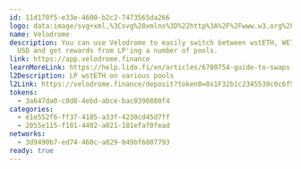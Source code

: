 ```yaml
---
id: 11d170f5-e33e-4600-b2c2-7473565da266
logo: data:image/svg+xml,%3Csvg%20xmlns%3D%22http%3A%2F%2Fwww.w3.org%2F2000%2Fsvg%22%20width%3D%2248%22%20height%3D%2248%22%20fill%3D%22none%22%3E%3Cpath%20fill%3D%22%23F2F5FF%22%20d%3D%22M24%2047.999c13.255%200%2024-10.745%2024-24s-10.745-24-24-24-24%2010.745-24%2024%2010.745%2024%2024%2024Z%22%2F%3E%3Cg%20fill-rule%3D%22evenodd%22%20clip-path%3D%22url(%23a)%22%20clip-rule%3D%22evenodd%22%3E%3Cpath%20fill%3D%22%23F1ECE2%22%20d%3D%22m35.938%2031.664-.056.041-.056.041a2.353%202.353%200%200%201-.122.082l-.092.056a7%207%200%200%201-1.13.524c-.321.118-.647.221-.976.313-.47.132-.947.241-1.428.337a27.19%2027.19%200%200%201-1.407.24%2035.233%2035.233%200%200%201-1.882.222%2037.123%2037.123%200%200%201-1.401.102c-.35.02-.699.035-1.048.046l-.191.006-.175.005c.143-.177.286-.353.417-.539l.056-.071c.296-.397.578-.803.849-1.216l.082-.005a49.213%2049.213%200%200%200%20.905-.06c.91-.07%201.816-.171%202.717-.312.263-.041.524-.086.784-.134a19.481%2019.481%200%200%200%202.197-.535l.195-.063c.098.017.188.058.28.092.08.03.16.06.241.093a6.521%206.521%200%200%201%20.922.448c.11.067.217.137.318.217.03.024.038.033.027.047a.138.138%200%200%201-.028.025l.002-.002Z%22%2F%3E%3Cpath%20fill%3D%22%23FDBF41%22%20d%3D%22M34.179%2030.743a12.356%2012.356%200%200%201-.586.18c-.596.17-1.198.306-1.807.418-.26.049-.522.093-.783.134a34.86%2034.86%200%200%201-3.107.34l-.515.033-.082.004a27.596%2027.596%200%200%200%201.267-2.154c.438.038.876.082%201.314.136.032.003.064.01.097.015.196.014.39.044.584.072.248.037.497.077.745.118.335.057.67.12%201.001.191l.538.118a.237.237%200%200%200%20.09.025c.384.098.766.201%201.142.325.034.011.074.015.101.044v.001Z%22%2F%3E%3Cpath%20fill%3D%22%23404A5A%22%20d%3D%22M16.274%2036.901c.008.007.019.01.028.015l.021.01a.08.08%200%200%201%20.031.025c.003.003.005.009.008.014a.191.191%200%200%201-.107-.046l.019-.017Z%22%2F%3E%3Cpath%20fill%3D%22%23F1ECE2%22%20d%3D%22m19.054%2035.596-.1.016c-.13.017-.26.027-.392.03-.043.002-.087.002-.13.002-.045%200-.088-.002-.133-.004-.018%200-.037-.003-.056-.005l-.056-.006a.1.1%200%200%201-.06-.028%202.987%202.987%200%200%201-.15-.145c.358.052.717.098%201.077.14Z%22%2F%3E%3Cpath%20fill%3D%22%23F1ECE2%22%20d%3D%22M24.7%2029.536c-.258%200-.516.003-.774.007-.43.667-.894%201.31-1.4%201.921a17.08%2017.08%200%200%201-.325.38%2014.65%2014.65%200%200%201-.87.913c-.266.255-.541.498-.828.727a9.33%209.33%200%200%201-.695.51%206.795%206.795%200%200%201-1.405.728%204.303%204.303%200%200%201-.779.212c-.015.003-.028.01-.043.014l.003.013a3.491%203.491%200%200%200%20.39.493c.36.053.718.1%201.078.142.096-.015.192-.034.286-.056a4.966%204.966%200%200%200%20.95-.332c.102-.047.202-.097.302-.15l.129-.069c.298-.164.584-.347.858-.545.275-.199.538-.412.794-.636l.11-.097.08-.073a14.285%2014.285%200%200%200%201.237-1.282c.112-.129.221-.26.329-.393l.039-.049a20.4%2020.4%200%200%200%201.396-1.97c.082-.13.163-.263.243-.395a47.28%2047.28%200%200%200-1.105-.013Z%22%2F%3E%3Cpath%20fill%3D%22%23FDBF41%22%20d%3D%22m22.51%2029.588-.552.03a18.511%2018.511%200%200%201-1.691%202.07%2012.078%2012.078%200%200%201-1.55%201.381l-.226.16a7.588%207.588%200%200%201-1.38.766c.003.01%200%20.02.005.03a4.407%204.407%200%200%200%20.195.46c.073.149.155.294.243.437l.002.001c.006.009.016.017.024.024.015-.004.029-.01.043-.013a4.35%204.35%200%200%200%20.779-.212%206.74%206.74%200%200%200%201.405-.729c.24-.159.472-.33.695-.509.287-.23.562-.473.828-.727.304-.291.593-.596.87-.913.11-.125.218-.251.325-.38.506-.61.97-1.254%201.4-1.92a44.47%2044.47%200%200%200-1.415.045Z%22%2F%3E%3Cpath%20fill%3D%22%23F1ECE2%22%20d%3D%22m18.333%2031.428.056.01c-.362.349-.741.677-1.146.976-.148.11-.295.219-.454.312-.03-.128-.043-.258-.058-.388-.05-.414-.069-.83-.07-1.246l.303.07a20.978%2020.978%200%200%200%201.37.267v-.001Z%22%2F%3E%3Cpath%20fill%3D%22%23F10%22%20d%3D%22m19.99%2029.788-.13.013a16.02%2016.02%200%200%201-1.376%201.545l-.094.092.043.007-.043-.007c-.362.35-.742.677-1.146.977a4.88%204.88%200%200%201-.455.312l.005.053c0%20.005%200%20.009.002.014l.01.06.01.049.023.12c.046.23.1.456.169.679.031.1.056.202.107.295.203-.085.404-.179.6-.285a8.297%208.297%200%200%200%201.004-.641%2011.98%2011.98%200%200%200%201.55-1.381%2017.566%2017.566%200%200%200%201.062-1.226c.218-.276.427-.557.63-.843-.658.04-1.314.096-1.97.169l-.002-.002Zm-2.138%201.556Z%22%2F%3E%3Cpath%20fill%3D%22%23FDBF41%22%20d%3D%22M19.578%2029.84c.093-.02.187-.03.282-.04a16.02%2016.02%200%200%201-1.376%201.546l-.094.092-.056-.01a20.693%2020.693%200%200%201-1.37-.266l-.303-.07a17.359%2017.359%200%200%201%20.018-.752%2026.02%2026.02%200%200%201%201.034-.22%2028.208%2028.208%200%200%201%201.782-.276c.01%200%20.019-.002.029-.003.01-.002.022-.003.033-.002.007%200%20.014.002.021.004v-.002Z%22%2F%3E%3Cpath%20fill%3D%22%23007FFF%22%20d%3D%22m30.124%2022.264%201.036.127a.042.042%200%200%201-.008.01c-.214-.026-.43-.05-.643-.079l-.188-.02a2.204%202.204%200%200%201-.186-.026.07.07%200%200%200-.011-.01v-.002Z%22%2F%3E%3Cpath%20fill%3D%22%23F1ECE2%22%20d%3D%22M38.35%2030.27v-1.424a1.191%201.191%200%200%200-.145-.378%201.892%201.892%200%200%200-.437-.491%204.725%204.725%200%200%200-.578-.392c-.28-.157-.57-.29-.863-.42-.052-.024-.106-.035-.158-.056-.66-.258-1.34-.452-2.028-.62-.44-.107-.884-.199-1.33-.282-.5-.094-1.003-.174-1.507-.244a42.653%2042.653%200%200%200-2.826-.293%2047.276%2047.276%200%200%200-1.441-.084%2045.895%2045.895%200%200%200-1.042-.035l-.076-.002a51.972%2051.972%200%200%200-1.647-.01h-.027a53.12%2053.12%200%200%200-1.694.041c-.034.001-.068.004-.102.004-.668.029-1.335.07-2.001.127a40.33%2040.33%200%200%200-2.924.347l-.07.011c-.037.132-.07.265-.118.394a50.49%2050.49%200%200%201-.1.395c-.089.35-.17.7-.24%201.054l.149-.025.194-.033.289-.047a38.565%2038.565%200%200%201%202.795-.33%2047.93%2047.93%200%200%201%202.064-.128l.258-.01c.127-.006.256-.01.383-.014l.248-.006c.3-.008.601-.012.902-.015l.34-.001a66.247%2066.247%200%200%201%20.793.004l.226.003c.205.003.41.008.615.014.206.006.41.014.616.022.034%200%20.067.003.101.004l.66.032.507.03a44.215%2044.215%200%200%201%201.46.12l.025.003.502.05c.268.027.535.06.803.095a50.078%2050.078%200%200%201%201.133.164%2029.066%2029.066%200%200%201%202.152.431c.292.072.583.15.87.233.383.113.762.24%201.134.388a9.075%209.075%200%200%201%20.694.31c.034.016.067.032.101.05l.079.039a1.661%201.661%200%200%201%20.229.13c.154.106.313.207.456.328.033.029.065.057.096.088a1.645%201.645%200%200%201%20.324.375%201.166%201.166%200%200%201%20.123.274l.022.069c.007.022%200%20.001%200%20.002v-.003c.02-.096.008-.193.009-.29l.002.003Z%22%2F%3E%3Cpath%20fill%3D%22%23FDBF41%22%20d%3D%22M38.355%2028.66v-1.08l-.002-.497c-.029-.093-.049-.19-.091-.279a1.764%201.764%200%200%200-.458-.566%203.763%203.763%200%200%200-.668-.452%207.918%207.918%200%200%200-1.07-.487%2015.451%2015.451%200%200%200-1.298-.417%2024.164%2024.164%200%200%200-2.173-.485%2035.81%2035.81%200%200%200-3.093-.413c-.08-.008-.16-.019-.24-.025-.329-.025-.656-.05-.983-.073l-.14-.01a36.093%2036.093%200%200%200-.656-.043%2069.388%2069.388%200%200%200-.853-.034h-.008c-.297-.01-.593-.022-.89-.027a58.74%2058.74%200%200%200-.787-.008h-.347c-.46%200-.918.006-1.376.02h-.02a43.41%2043.41%200%200%200-1.615.071c-.414.026-.827.05-1.24.084-.167.014-.334.035-.5.051a42.12%2042.12%200%200%200-1.74.208l-.02.002c-.231.6-.44%201.206-.622%201.822l-.013.046.069-.011c.97-.153%201.945-.265%202.924-.347a49.738%2049.738%200%200%201%202.002-.126l.101-.005c.564-.023%201.13-.036%201.695-.041h.027c.55-.005%201.098-.001%201.647.01l.075.002a45.895%2045.895%200%200%201%201.704.07%2047.264%2047.264%200%200%201%203.606.342c.503.07%201.006.15%201.506.244.446.083.89.175%201.33.283.688.167%201.368.361%202.029.62.052.02.105.031.157.055.293.132.584.263.864.42.203.115.392.25.577.392a1.9%201.9%200%200%201%20.437.492c.074.116.114.245.146.378.012-.063.005-.126.005-.189l.002.002Z%22%2F%3E%3Cpath%20fill%3D%22%23F1ECE2%22%20d%3D%22M28.165%2015.069c.239.373.412.777.543%201.2a7.106%207.106%200%200%201%20.241%201.066%2012.525%2012.525%200%200%201%20.071.596l.016.2c.024.363.034.725.025%201.088a15.604%2015.604%200%200%201-.224%202.26%2018.29%2018.29%200%200%201-.124.668%2034.615%2034.615%200%200%200-1.077-.07l-.52-.026c.117-.503.216-1.009.294-1.52a16%2016%200%200%200%20.168-1.705%2012.39%2012.39%200%200%200-.024-1.458%209.076%209.076%200%200%200-.174-1.202%205.922%205.922%200%200%200-.433-1.293%206.189%206.189%200%200%200-.262-.477c.075-.025.154-.027.231-.035.041-.004.082-.008.122-.01l.104-.005h.169l.118.005a3.088%203.088%200%200%201%20.105.007.132.132%200%200%201%20.052.021%202.13%202.13%200%200%201%20.111.1%203.505%203.505%200%200%201%20.47.587l-.002.002Z%22%2F%3E%3Cpath%20fill%3D%22%23FDBF41%22%20d%3D%22M27.377%2016.166c.087.396.142.797.175%201.202.04.486.042.972.023%201.457a15.233%2015.233%200%200%201-.168%201.706%2019.504%2019.504%200%200%201-.293%201.52l-.394-.018a44.95%2044.95%200%200%200-.899-.024l-.334-.006a19.805%2019.805%200%200%200%20.535-2.824c.025-.222.045-.445.059-.668.014-.239.024-.478.029-.716a11.787%2011.787%200%200%200-.09-1.588%207.65%207.65%200%200%200-.157-.852%205.43%205.43%200%200%200-.2-.665c.057-.036.123-.054.186-.078a4.782%204.782%200%200%201%20.789-.214c.01-.002.018-.004.028-.004.006%200%20.01%200%20.016.002.092.156.184.312.262.476.198.414.335.847.433%201.294Z%22%2F%3E%3Cpath%20fill%3D%22%23007FFF%22%20d%3D%22m38.349%2032.27.002-.067.001-1.114c0-.16-.003-.32-.003-.481%200-.01.004-.02.003-.03l-.009-.015v.002-.003l-.022-.07a1.379%201.379%200%200%200-.187-.37%201.37%201.37%200%200%200-.154-.18%201.944%201.944%200%200%200-.106-.099%201.51%201.51%200%200%200-.097-.087c-.143-.122-.301-.222-.456-.329a1.58%201.58%200%200%200-.229-.13l-.078-.039a9.071%209.071%200%200%200-.517-.245c-.093-.039-.185-.078-.278-.114a13.246%2013.246%200%200%200-1.135-.388%2022.278%2022.278%200%200%200-2.029-.486c-.33-.065-.661-.125-.992-.178-.111-.017-.221-.035-.332-.051-.267-.04-.533-.078-.801-.114a24.939%2024.939%200%200%200-.804-.094l-.502-.05-.024-.003a37.705%2037.705%200%200%200-.7-.064c-.253-.021-.508-.038-.76-.056l-.508-.03a43.253%2043.253%200%200%200-.76-.036%2048.594%2048.594%200%200%200-1.232-.037l-.226-.002-.21-.003c-.195-.002-.39-.003-.582-.002l-.34.002c-.301.003-.602.007-.903.015l-.248.006c-.127.003-.255.008-.383.013l-.257.011a47.645%2047.645%200%200%200-2.765.193%2038.523%2038.523%200%200%200-2.384.312c-.065.01-.129.021-.194.033l-.148.025c.07-.354.15-.705.24-1.055l.1-.394c.047-.13.08-.263.118-.394l.013-.046a23.877%2023.877%200%200%201%201.09-2.951%2023.682%2023.682%200%200%201%201.657-3.11c.452-.716.944-1.402%201.482-2.056.012-.013.02-.028.03-.042.163-.186.322-.373.488-.556.539-.597%201.12-1.15%201.763-1.635.159-.12.322-.232.484-.348a.093.093%200%200%201%20.05-.012c.009-.024.03-.034.049-.046a6.882%206.882%200%200%201%201.04-.553c.013-.006.025-.013.039-.017l.012-.003.013-.001c.057-.037.123-.055.186-.078a4.16%204.16%200%200%201%20.789-.214c.01-.002.018-.005.028-.005.006%200%20.011%200%20.016.002.076-.024.155-.027.232-.035.04-.004.081-.008.121-.01.035-.002.07-.004.104-.004h.17a3.065%203.065%200%200%201%20.224.012.134.134%200%200%201%20.05.02.227.227%200%200%201%20.033.027%202.797%202.797%200%200%201%20.225.231c.12.134.226.277.324.43.239.374.412.778.543%201.2a6.96%206.96%200%200%201%20.269%201.265c.016.133.031.266.043.398l.016.2c.024.362.035.724.025%201.087a15.654%2015.654%200%200%201-.224%202.261c-.037.224-.078.447-.124.668l.175.014c.417.034.833.076%201.249.114a.07.07%200%200%200-.011-.011l1.035.126a.044.044%200%200%201-.007.01l.062.01a19.599%2019.599%200%200%200%20.4-3.25c0-.02-.009-.044.02-.052l-.003-.786c-.014-.006-.015-.018-.016-.031-.004-.053-.01-.105-.012-.158a10.57%2010.57%200%200%200-.096-1.134%208.792%208.792%200%200%200-.255-1.233c-.028-.102-.053-.204-.098-.3l-.01-.035-.003-.004v-.004c-.002-.012-.004-.024-.008-.036a5.192%205.192%200%200%200-.687-1.357%203.441%203.441%200%200%200-1.07-.986c-.16-.094-.336-.16-.502-.244-.014-.008-.033-.006-.05-.01-.015-.018-.039-.024-.059-.033-.39-.173-.78-.347-1.173-.518-.05-.023-.096-.056-.152-.063l-.029-.01c-.067-.021-.135-.037-.2-.067a.138.138%200%200%201-.017-.006l-.008-.003h-.002c-.007.005-.011.001-.016-.005a3.367%203.367%200%200%200-.748-.105%203.693%203.693%200%200%200-.641.036c-.212.03-.422.073-.63.13-.029.01-.06.017-.089.027a6.458%206.458%200%200%200-1.123.458c-.12.062-.239.127-.357.195a7.816%207.816%200%200%200-.318.192l-.104.066-.103.069a6.741%206.741%200%200%200-.203.141l-.1.073v.007l-.002.005c-.003.003-.006.004-.011.004h-.001v.004c0%20.004-.002.005-.004.006h-.007s-.002%200-.003-.002a8.273%208.273%200%200%200-.615.475c-.01.007-.019.016-.028.024a10.74%2010.74%200%200%200-.187.161v.004a.012.012%200%200%201-.004.01s-.002%200-.003.002a.016.016%200%200%201-.006.001.04.04%200%200%201-.008.01c-.003.003-.005.007-.01.01a.043.043%200%200%201-.018.007c0%20.008-.002.012-.005.014-.006.004-.015.001-.022.002l-.071.072-.004.004v.004c0%20.003-.002.005-.004.008l-.011.002c-.02.017-.043.033-.063.051l-.006.005c-.076.072-.153.143-.228.217l-.015.014-.072.068c-.06.056-.123.11-.181.17a17.956%2017.956%200%200%200-1.268%201.398l-.09.108c-.004.005-.01.011-.013.017a.547.547%200%200%200-.018.027l-.023.036a.476.476%200%200%201-.02.025l-.006.007c-.01.01-.019.02-.03.028%200%20.002%200%20.003-.002.005l-.001.005-.003.003-.006.002c-.005.025-.025.037-.042.052l-.002.003c-.006.004-.009.01-.012.015l-.005.008c0%20.004-.002.006-.003.01v.004c0%20.005-.002.007-.005.01h-.009l-.115.144-.006.007v.017c0%20.004-.003.007-.005.01l-.002.004a.045.045%200%200%201-.024.014l-.018.02-.006.006-.014.017-.294.396a.012.012%200%200%201-.004.01l-.002.001a.01.01%200%200%201-.007.003c-.067.095-.137.19-.203.286l-.04.057c-.1.147-.193.298-.293.443-.05.073-.098.148-.146.221-.049.074-.097.148-.15.22-.084.115-.156.24-.23.363l-.095.159a20.355%2020.355%200%200%200-.997%201.813c-.017.036-.037.07-.057.105-.02.034-.04.068-.058.103-.1.202-.199.405-.294.61l-.106.23c-.046.099-.09.2-.135.3a38.055%2038.055%200%200%200-.237.548l-.085.204a30.611%2030.611%200%200%200-.366.94c-.064.173-.125.346-.187.52l-.044.125a8.399%208.399%200%200%200-.114.347c-.033.101-.064.203-.095.304l-.068.218c-.053.162-.115.322-.136.493%200%20.009-.01.016-.016.024-.026.071-.042.144-.06.217a1.23%201.23%200%200%201-.029.104l-.03.104a19.96%2019.96%200%200%200-.212.857%2030.526%2030.526%200%200%200-.18.866c-.02.107-.04.214-.058.321l-.047.284a16.6%2016.6%200%200%200-.096.684%2020.506%2020.506%200%200%200-.106%201.15c-.005.087-.01.172-.013.257l-.017.514c0%20.039%200%20.078-.002.117v.035c0%20.22.008.438.015.655l.002.03.006.117c.008.158.02.316.037.473.011.107.024.214.037.321.002.016.005.03.006.046.03.217.064.432.106.647.08.4.184.794.328%201.176l.008.02c.107.282.232.557.386.82a3.836%203.836%200%200%200%201.095%201.221c.047.032.097.062.146.091.009.006.019.01.029.015l.02.01a.08.08%200%200%201%20.032.025l.007.014v-.002c.013-.002.025%200%20.03.015h.002c.012%200%20.023.003.029.014l.009.001a.03.03%200%200%201%20.02.013v.001h.008l.005.001h.004c.002%200%20.003.003.005.004h.003l.005.006c.017.017.04.021.06.03l1.3.575c.213.095.426.195.652.257.226.063.456.105.69.114h.469c.114-.003.227-.018.339-.035a5.349%205.349%200%200%200%201.314-.384c.773-.332%201.471-.785%202.126-1.31.144-.115.284-.234.424-.354a51.356%2051.356%200%200%200%202.847-.026.079.079%200%200%201%20.071-.003h.021a.115.115%200%200%201%20.085-.004h.021a.067.067%200%200%201%20.051-.008h.002l.017.005h.021a.074.074%200%200%201%20.034-.01c.012%200%20.024.002.037.006h.02a.083.083%200%200%201%20.073-.005h.022a.082.082%200%200%201%20.069-.003h.02c.023-.015.047-.013.072-.005h.02c.023-.013.047-.012.072-.004h.02a.064.064%200%200%201%20.014-.007c.007-.002.014-.002.022-.002a.05.05%200%200%201%20.022.005l.316-.015a47.1%2047.1%200%200%200%202.423-.201%2032.526%2032.526%200%200%200%203.642-.593c.818-.186%201.625-.41%202.405-.725a6.47%206.47%200%200%200%201.202-.615c.226-.153.436-.324.604-.544.106-.14.192-.29.225-.464a.072.072%200%200%200%20.019-.048c.007-.126.012-.25%200-.376h-.006Zm-10.867-2.65Zm-4.999%204.092-.11.098c-.255.224-.518.436-.793.635a8.38%208.38%200%200%201-.988.615%205.73%205.73%200%200%201-.61.28%204.762%204.762%200%200%201-.927.257l-.101.016a3.66%203.66%200%200%201-.654.028c-.019%200-.037-.003-.056-.005l-.056-.006a.101.101%200%200%201-.061-.028%203.269%203.269%200%200%201-.537-.631l-.003-.008-.004-.014c-.007-.007-.018-.015-.024-.024l-.002-.002a4.48%204.48%200%200%201-.345-.664%204.227%204.227%200%200%201-.092-.233c-.004-.01-.003-.019-.005-.03-.05-.093-.075-.195-.106-.295a6.48%206.48%200%200%201-.17-.678l-.023-.121-.008-.049-.012-.06-.001-.014-.005-.053c-.03-.128-.042-.258-.057-.388-.05-.414-.07-.83-.07-1.246a17.359%2017.359%200%200%201%20.018-.752c.342-.081.688-.153%201.033-.219a28.212%2028.212%200%200%201%201.783-.277c.01%200%20.019-.002.028-.003a.148.148%200%200%201%20.034-.002c.007%200%20.014.002.02.004.094-.02.188-.03.283-.04l.129-.013a39.411%2039.411%200%200%201%202.521-.199%2048.073%2048.073%200%200%201%203.295-.04%2023.82%2023.82%200%200%201-.761%201.185%2020.282%2020.282%200%200%201-.879%201.18l-.039.049a17.386%2017.386%200%200%201-.903%201.026l-.18.187c-.156.157-.318.312-.482.462l-.08.073Zm.877-.041Zm12.606-2.03a.143.143%200%200%201-.027.024l-.056.041-.056.041a2.438%202.438%200%200%201-.122.082l-.092.056a7%207%200%200%201-1.13.524%2012.58%2012.58%200%200%201-.976.313c-.47.132-.947.242-1.429.337a32.002%2032.002%200%200%201-2.823.416l-.465.046a37.597%2037.597%200%200%201-1.401.102c-.35.02-.7.035-1.048.046l-.191.006-.175.005c.143-.177.286-.352.417-.539l.056-.07c.28-.378.549-.762.807-1.153l.108-.165a25.704%2025.704%200%200%200%201.202-2.052c.439.038.876.082%201.314.136.032.003.064.01.097.015.196.014.39.044.584.072.248.037.497.077.745.118.335.056.67.119%201.001.19l.538.119h.006l.006.001.036.004a.066.066%200%200%201%20.044.019c.383.098.765.201%201.14.325.035.011.075.015.102.044.098.018.187.058.28.092.08.03.16.06.24.093a6.543%206.543%200%200%201%20.922.448c.11.067.217.137.318.218.03.023.038.033.027.046h.001Z%22%2F%3E%3Cpath%20fill%3D%22%23F10%22%20d%3D%22M38.356%2025.391a1.017%201.017%200%200%200-.21-.556%202.468%202.468%200%200%200-.626-.585c-.405-.277-.848-.48-1.301-.663a11.515%2011.515%200%200%200-.767-.275%2017.84%2017.84%200%200%200-1.194-.333%2025.884%2025.884%200%200%200-1.515-.323%2025.962%2025.962%200%200%200-.96-.158l-.016-.001-.034-.004a.747.747%200%200%201-.079-.015l-.277-.045a9.907%209.907%200%200%200-.223-.03c-.215-.027-.43-.052-.644-.08-.062-.008-.125-.013-.187-.02a1.952%201.952%200%200%201-.186-.026c-.416-.039-.833-.08-1.25-.114l-.174-.014a34.29%2034.29%200%200%200-1.077-.07l-.52-.026-.393-.018a50.861%2050.861%200%200%200-1.234-.03s.206-.828.288-1.246a20.467%2020.467%200%200%200%20.247-1.578%2014.835%2014.835%200%200%200%20.089-1.385c.006-.32-.005-.639-.028-.957a12.1%2012.1%200%200%200-.063-.63%207.678%207.678%200%200%200-.156-.852%205.452%205.452%200%200%200-.2-.665c-.005%200-.01%200-.014.002l-.012.002c-.014.005-.026.012-.039.017a6.916%206.916%200%200%200-1.04.554c-.02.012-.04.022-.048.045.08.504.117%201.01.122%201.52a14.86%2014.86%200%200%201-.147%202.175%2019.346%2019.346%200%200%201-.296%201.619c-.105.464-.227.925-.362%201.38a46.563%2046.563%200%200%200-2.286.087c-.383.025-.767.05-1.15.083-.498.043-.994.092-1.49.152a24.65%2024.65%200%200%200-.813%201.873l.02-.003c.579-.081%201.16-.149%201.74-.207.167-.016.333-.036.5-.051.413-.035.826-.058%201.24-.084a45.478%2045.478%200%200%201%201.615-.072h.02a51.746%2051.746%200%200%201%202.51-.011c.297.005.593.016.89.026h.008c.285.01.57.021.854.035a23.615%2023.615%200%200%201%20.795.053c.328.023.655.048.982.073.081.006.16.017.241.025.434.038.866.087%201.298.142.193.024.386.05.58.076.406.057.812.124%201.215.195a24.041%2024.041%200%200%201%202.174.485c.44.12.87.26%201.297.417.369.137.725.298%201.07.486.238.13.463.276.669.453.186.16.349.34.457.566.044.09.064.186.091.28l.004-.56v-.83c0-.101.003-.203-.002-.302l-.003-.002Z%22%2F%3E%3Cpath%20fill%3D%22%23404A5A%22%20d%3D%22M27.413%2012.168c-.067-.022-.135-.037-.2-.068l.002-.026a.9.9%200%200%201%20.226.103l-.029-.01h.001Z%22%2F%3E%3Cpath%20fill%3D%22%23F1ECE2%22%20d%3D%22M27.21%2012.07c-.428-.192-.857-.382-1.286-.573-.017-.008-.034-.002-.05-.011-.014.003-.03.007-.036-.013-.018.008-.034%200-.05-.006a3.369%203.369%200%200%200-1.15-.127%204.828%204.828%200%200%200-1.496.34%206.52%206.52%200%200%200-.447.19l-.109.053c-.042.021-.085.042-.126.065a8.253%208.253%200%200%200-1.019.616l-.17.12-.035.025a13.901%2013.901%200%200%200-1.34%201.127A19.36%2019.36%200%200%200%2017.63%2016.5l-.052.074c-.018.024-.002.006-.004.008s-.004.003-.008.003l-.183.262a21.742%2021.742%200%200%200-.794%201.205l-.186.306a29.963%2029.963%200%200%200-.383.66l-.016.024c0%20.01-.003.017-.007.025a28.018%2028.018%200%200%200-1.936%204.243c-.064.181-.129.362-.19.544a29.817%2029.817%200%200%200-.44%201.436l-.003.01c-.062.22-.119.441-.173.663a20.911%2020.911%200%200%200-.248%201.118l-.024.123-.01.05-.003.018-.019.098a22.066%2022.066%200%200%200-.23%201.6c-.006.06-.01.118-.017.177v.013l-.011.11a19.119%2019.119%200%200%200-.051.882c0%20.02%200%20.038-.002.057a13.017%2013.017%200%200%200%20.047%201.648%209.888%209.888%200%200%200%20.178%201.18c.092.43.216.85.386%201.258l.037.085.037.084a4.84%204.84%200%200%200%20.264.51%204.02%204.02%200%200%200%20.784.955c.122.106.252.204.39.292.027.017.057.026.076.051a.053.053%200%200%201%20.007.012c.013-.002.023%200%20.026.014.054.013.097.05.147.071l.79.351c.15.067.3.132.451.198l.02-.017c-.05-.03-.1-.06-.147-.091a3.847%203.847%200%200%201-1.096-1.222%205.428%205.428%200%200%201-.385-.82l-.008-.02a7.365%207.365%200%200%201-.327-1.176c-.043-.214-.077-.43-.106-.647-.002-.015-.005-.03-.006-.046a9.587%209.587%200%200%201-.075-.794l-.006-.117c0-.01%200-.02-.002-.03-.007-.218-.015-.436-.014-.655v-.035l.001-.117a50.724%2050.724%200%200%201%20.03-.77l.017-.257a19.213%2019.213%200%200%201%20.232-1.862l.059-.321a22.242%2022.242%200%200%201%20.422-1.827l.03-.104c.017-.073.032-.145.058-.216.006-.008.016-.016.017-.025.02-.171.082-.332.135-.493l.068-.218a38.062%2038.062%200%200%201%20.176-.553l.033-.098.044-.125c.063-.173.123-.347.187-.52a23.204%2023.204%200%200%201%20.451-1.144c.024-.054.046-.108.069-.163a71.315%2071.315%200%200%201%20.303-.685l.106-.23c.095-.205.192-.408.294-.61.017-.035.038-.069.058-.103.02-.034.04-.068.057-.105.295-.625.64-1.222.997-1.813l.096-.159c.074-.123.145-.248.23-.363.052-.072.1-.145.15-.22.048-.073.095-.148.145-.22.1-.146.194-.297.294-.443l.039-.058c.066-.096.136-.19.203-.286v-.005l.008-.007.005-.002.294-.396.014-.016.006-.007.018-.02v-.009l.001-.007a.038.038%200%200%201%20.006-.012l.01-.01a1.49%201.49%200%200%201%20.014-.007.045.045%200%200%200%20.006-.008l.115-.143.013-.017c0-.003.002-.006.004-.009%200-.003.002-.006.004-.009a.096.096%200%200%201%20.012-.014l.003-.003c.016-.016.037-.029.041-.052v-.004c0-.005.004-.008.007-.01.002%200%20.004%200%20.005-.002a.189.189%200%200%200%20.03-.027l.007-.007.019-.025.023-.036.019-.027a.325.325%200%200%201%20.012-.017l.09-.109a18.078%2018.078%200%200%201%201.268-1.398c.059-.059.12-.113.181-.17.024-.022.049-.044.072-.067l.015-.014c.075-.073.152-.146.229-.218l.005-.004c.02-.018.042-.035.063-.051a.207.207%200%200%200%20.015-.014l.004-.005.071-.071a.035.035%200%200%201%20.012-.012.03.03%200%200%201%20.015-.004.045.045%200%200%200%20.018-.008.112.112%200%200%200%20.01-.01c.004-.002.005-.005.008-.009l.014-.016a8.437%208.437%200%200%201%20.4-.338c.139-.111.283-.22.43-.322l.014-.008a.088.088%200%200%201%20.016-.016c.033-.024.066-.049.1-.072.066-.049.134-.096.202-.142l.103-.067.104-.067a9.15%209.15%200%200%201%20.675-.387c.36-.185.733-.342%201.123-.458l.09-.026a4.65%204.65%200%200%201%20.994-.164c.092-.004.184-.005.276-.003l.093.004a3.342%203.342%200%200%201%20.655.101h.01c.003%200%20.006.003.008.005l.009.003a.138.138%200%200%201%20.017.006c0-.009%200-.017.002-.026a.016.016%200%200%200-.006-.004l.002-.002Z%22%2F%3E%3Cpath%20fill%3D%22%23FDBF41%22%20d%3D%22M25.839%2011.473c-.006-.027-.032-.03-.051-.039-.37-.163-.739-.328-1.11-.49-.099-.044-.194-.094-.297-.128a.039.039%200%200%201-.035.001%203.13%203.13%200%200%200-.783-.141%203.81%203.81%200%200%200-.73.032c-.2.027-.395.069-.59.12-.376.102-.739.24-1.088.412-.134.067-.264.143-.397.213-.044.023-.09.044-.133.07-.38.225-.748.469-1.097.74-.088.068-.177.134-.258.207-.053.048-.104.097-.162.138a.401.401%200%200%201-.034.024l-.029.024v.002a.07.07%200%200%201-.016.027.029.029%200%200%201-.014.006h-.01l-.008-.002a.053.053%200%200%200-.008.005c-.03.022-.046.059-.074.08a.118.118%200%200%201-.013.01c-.073.037-.117.106-.182.153-.063.045-.114.105-.172.158-.283.26-.551.537-.816.816-.082.086-.155.178-.233.267-.045.051-.095.096-.14.147-.12.138-.237.279-.356.418-.088.103-.171.21-.25.32-.062.087-.137.165-.204.25-.202.258-.393.525-.585.791-.189.263-.362.536-.542.806-.16.242-.31.492-.463.74-.056.092-.106.187-.163.28-.098.157-.19.319-.275.484-.054.064-.086.142-.127.214a6.91%206.91%200%200%200-.24.46c-.023.05-.057.093-.081.143-.069.14-.138.28-.21.418-.18.348-.337.706-.501%201.063-.178.385-.336.78-.492%201.174-.105.267-.212.535-.296.81-.014.046-.04.087-.056.131-.081.237-.163.474-.24.712a22.23%2022.23%200%200%200-.384%201.303%2022.31%2022.31%200%200%200-.302%201.253l-.066.336a21.297%2021.297%200%200%200-.32%202.248l-.007.102a15.572%2015.572%200%200%200-.049%201.3c0%20.11.012.221.01.332%200%20.169.014.337.023.505.004.062.006.124.012.187l.004.032c.02.162.033.325.055.486.022.157.044.314.072.47.042.216.081.433.148.643.02.066.032.135.05.203.04.147.088.293.14.436.076.206.163.407.256.604.145.304.324.586.535.848.2.249.427.468.688.652.01.008.022.015.033.022l.057.036.033.02a1.719%201.719%200%200%201%20.14.097c0%20.002.002.004.003.005.006.009.018.01.027.014l1.352.598c.018.008.035.02.057.015l-.007-.012c-.019-.025-.05-.035-.075-.051a3.22%203.22%200%200%201-.58-.47%204.052%204.052%200%200%201-.595-.778%205.01%205.01%200%200%201-.302-.594l-.036-.085a7.206%207.206%200%200%201-.386-1.259%209.58%209.58%200%200%201-.178-1.179%2012.9%2012.9%200%200%201-.047-1.648c0-.019%200-.038.002-.057a19.159%2019.159%200%200%201%20.051-.883l.01-.109.001-.013a19.938%2019.938%200%200%201%20.115-.965c.04-.272.083-.542.132-.812l.02-.098.003-.019.01-.05.022-.122a21.233%2021.233%200%200%201%20.25-1.118c.054-.222.111-.443.172-.663l.002-.01c.04-.14.08-.281.122-.42.101-.34.206-.68.319-1.016a28.367%2028.367%200%200%201%20.579-1.557%2028.791%2028.791%200%200%201%201.422-3.003l.116-.21a.174.174%200%200%200%20.01-.017.042.042%200%200%200%20.006-.025l.016-.025.125-.221a33.585%2033.585%200%200%201%20.444-.744%2027.612%2027.612%200%200%201%20.793-1.205l.184-.262v-.005l.002-.003c.002-.003.005-.004.009-.004l.052-.074a19.423%2019.423%200%200%201%202.27-2.624%2013.71%2013.71%200%200%201%201.338-1.127l.034-.025.171-.12a9.493%209.493%200%200%201%201.019-.616c.042-.022.084-.044.126-.064a6.719%206.719%200%200%201%20.556-.244%204.876%204.876%200%200%201%201.495-.34c.39-.02.774.014%201.15.127.017.006.034.013.05.006%200%200%20.018-.006%200%200h.002Z%22%2F%3E%3Cpath%20fill%3D%22%23F10%22%20d%3D%22M24.3%2010.78c-.335-.15-.672-.296-1.006-.447a3.237%203.237%200%200%200-1.2-.302h-.441a4.04%204.04%200%200%200-.628.088c-.611.13-1.18.369-1.725.669a10.3%2010.3%200%200%200-1.543%201.057c-.062.05-.129.097-.182.157a.024.024%200%200%200-.011.01v.005h-.006l-.041.033c-.537.46-1.035.958-1.507%201.484a21.5%2021.5%200%200%200-1.56%201.973%2026.43%2026.43%200%200%200-1.924%203.21c-.383.75-.732%201.518-1.045%202.3a25.489%2025.489%200%200%200-.868%202.491c-.027.094-.06.187-.087.28a24.23%2024.23%200%200%200-.502%202.115%2020.502%2020.502%200%200%200-.266%201.823%2012.96%2012.96%200%200%200-.073%201.335l.002.608a2.138%202.138%200%200%201%20.003.212c.001.248.022.493.046.74.039.4.1.798.189%201.19.11.493.262.97.478%201.427.232.489.525.934.922%201.306.232.216.487.4.774.534.255.12.513.231.771.345.177.078.352.162.533.231l-.032-.024-.001-.001a1.81%201.81%200%200%200-.107-.071l-.033-.021-.057-.036-.033-.022a3.405%203.405%200%200%201-.688-.652%204.313%204.313%200%200%201-.535-.848%206.678%206.678%200%200%201-.256-.604%205.433%205.433%200%200%201-.14-.436c-.018-.067-.03-.136-.05-.203-.068-.21-.107-.427-.148-.644-.03-.155-.05-.312-.072-.469-.023-.161-.037-.324-.056-.486l-.003-.032a3.828%203.828%200%200%201-.012-.187c-.009-.168-.024-.336-.023-.505%200-.11-.01-.221-.01-.332a15.783%2015.783%200%200%201%20.049-1.3l.007-.102a21.216%2021.216%200%200%201%20.319-2.249l.067-.335a26.99%2026.99%200%200%201%20.686-2.555c.078-.239.16-.476.24-.713.015-.045.041-.086.055-.13.085-.276.191-.544.297-.811.156-.395.314-.788.491-1.174.164-.356.322-.715.501-1.063.072-.139.142-.278.21-.418.024-.05.06-.093.082-.143a7%207%200%200%201%20.24-.46c.04-.072.073-.15.126-.214a7.43%207.43%200%200%201%20.275-.485c.057-.09.108-.187.164-.279.152-.248.3-.498.463-.74.18-.27.353-.543.542-.806.191-.266.383-.533.585-.792.066-.085.14-.162.204-.25.078-.11.162-.216.25-.32.119-.14.236-.28.356-.417.044-.05.095-.096.14-.147.078-.088.15-.181.232-.267.265-.279.533-.556.817-.816.057-.053.109-.113.171-.158.066-.047.109-.115.182-.154l.014-.008c.027-.022.044-.06.074-.081a.04.04%200%200%200%20.007-.005.044.044%200%200%201%20.01-.024.028.028%200%200%201%20.02-.01h.02l.028-.023a2.03%202.03%200%200%200%20.035-.024c.057-.041.108-.09.16-.138.082-.074.173-.14.26-.207.349-.271.717-.515%201.097-.741.043-.025.088-.046.132-.07.133-.07.263-.146.397-.212a5.96%205.96%200%200%201%201.09-.412c.193-.051.39-.092.589-.12.242-.033.486-.047.73-.032.266.016.528.058.782.141.013.005.025.005.036-.002-.022-.023-.055-.023-.082-.035h.003Z%22%2F%3E%3Cpath%20fill%3D%22url(%23b)%22%20d%3D%22M35.953%2031.65c.044-.033.044-.037%200-.07-.1-.08-.208-.151-.318-.218a6.611%206.611%200%200%200-1.162-.54c-.092-.034-.181-.075-.28-.092-.026-.03-.066-.033-.1-.044a16.768%2016.768%200%200%200-1.142-.325.22.22%200%200%201-.09-.025c-.18-.04-.36-.08-.538-.118a22.006%2022.006%200%200%200-1-.19%2037.336%2037.336%200%200%200-.746-.119c-.194-.028-.388-.058-.584-.072-.032-.005-.064-.011-.097-.015a39.093%2039.093%200%200%200-2.062-.195%2046.801%2046.801%200%200%200-3.118-.105%2044.456%2044.456%200%200%200-4.711.252c-.137.016-.276.024-.411.054-.028-.008-.055%200-.083.002-.597.074-1.192.165-1.783.277-.35.066-.697.139-1.042.22l-.007.012s-.089%201.285.109%202.54c.34.08.683.152%201.026.216.307.057.615.112.924.156.434.062.868.126%201.304.17.424.045.847.09%201.272.122.251.018.502.04.753.055a48.507%2048.507%200%200%200%202.136.079%2048.757%2048.757%200%200%200%203.201-.068%2039.592%2039.592%200%200%200%201.867-.148%2030.5%2030.5%200%200%200%202.824-.416%2016.102%2016.102%200%200%200%202.404-.65%206.91%206.91%200%200%200%20.991-.445c.162-.09.318-.186.463-.3Z%22%20opacity%3D%22.48%22%2F%3E%3C%2Fg%3E%3Cdefs%3E%3ClinearGradient%20id%3D%22b%22%20x1%3D%2226.366%22%20x2%3D%2226.36%22%20y1%3D%2230%22%20y2%3D%2233.111%22%20gradientUnits%3D%22userSpaceOnUse%22%3E%3Cstop%20offset%3D%22.16%22%20stop-color%3D%22%23191919%22%2F%3E%3Cstop%20offset%3D%22.97%22%20stop-color%3D%22%23191919%22%20stop-opacity%3D%220%22%2F%3E%3C%2FlinearGradient%3E%3CclipPath%20id%3D%22a%22%3E%3Cpath%20fill%3D%22%23fff%22%20d%3D%22M9.61%209.999h28.78v28H9.61z%22%2F%3E%3C%2FclipPath%3E%3C%2Fdefs%3E%3C%2Fsvg%3E
name: Velodrome
description: You can use Velodrome to easily switch between wstETH, WETH, LDO,
  USD and get rewards from LP'ing a number of pools.
link: https://app.velodrome.finance
learnMoreLink: https://help.lido.fi/en/articles/6780754-guide-to-swaps-and-pools-on-velodrome-finance
l2Description: LP wstETH on various pools
l2Link: https://velodrome.finance/deposit?token0=0x1F32b1c2345538c0c6f582fCB022739c4A194Ebb&token1=0x4200000000000000000000000000000000000006&type=-1
tokens:
  - 3a647da0-c0d8-4ebd-abce-bac0390880f4
categories:
  - e1e552f6-ff37-4185-a33f-4230cd45d7ff
  - 2055e115-f181-4402-a021-181efaf0fead
networks:
  - 3d9490b7-ed74-460c-a829-049bf6807793
ready: true
---
```

